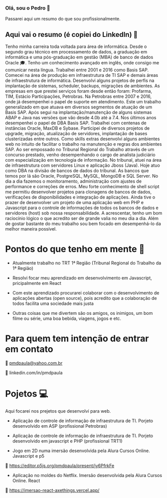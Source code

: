 ### Olá, sou o Pedro 👨
Passarei aqui um resumo do que sou profissionalmente.


## Aqui vai o resumo (é copiei do LinkedIn) 📃

Tenho minha carreira toda voltada para área de informática. Desde o segundo grau técnico em processamento de dados, a graduação em informática e uma pós-graduação em gestão (MBA) de banco de dados Oracle 🎓. Tenho um conhecimento avançado em inglês, onde consigo me comunicar nesta língua.
Trabalhei entre 2001 e 2016 como Basis SAP. Comecei na área de produção em infraestrutura de TI SAP e demais áreas de infraestrutura de informática. Desenvolvi alguns projetos de perfis na implantação de sistemas, scheduler, backups, migrações de ambientes. As empresas em que prestei serviços foram desde então foram: Profarma, TIM, Estácio Participações, Petrobras.
Na Petrobras entre 2007 e 2016, onde já desempenhei o papel de suporte em atendimento. Este um trabalho generalizado em que atuava em diversos segmentos de atuação de um Basis SAP.
Após segui na implantação/manutenção de alguns sistemas ABAP e Java nas versões que vão desde 4.0b até a 7.4. Nos últimos anos desempenhei o papel de DBA Basis SAP. Trabalhei com centenas de instâncias Oracle, MaxDB e Sybase. Participei de diversos projetos de upgrade, migração, atualização de servidores, implantação de bases clusterizadas entre outros. Como skills extras desenvolvi alguns ambientes web no intuito de facilitar o trabalho na manutenção e regras dos ambientes SAP.
Ao ser empossado no Tribunal Regional do Trabalho através de um concurso prestado, venho desempenhando o cargo de analista judiciário com especialização em tecnologia de informação.
No tribunal, atuei na área de infraestrutura com servidores Linux e aplicação Jboss (Java).
Hoje atuo como DBA na divisão de bancos de dados do tribunal. As bancos que temos por lá são Oracle, PostgreSQL, MySQL, MongoDB e SQL Server. No dia a dia fazemos o monitoramento, administração com ajustes de performance e correções de erros.
Meu forte conhecimento de shell script me permitiu desenvolver projetos para clonagens de bancos de dados, verificações de disponibilidades e integração de aplicações.
Ainda tive o prazer de desenvolver um projeto de uma aplicação web em PHP e Javascript para o controle de informações de todos os bancos de dados e servidores (host) sob nossa responsabilidade.
A acrescentar, tenho um bom raciocínio lógico o que acredito ser de grande valia no meu dia a dia. Além de gostar bastante do meu trabalho sou bem focado em desempenhá-lo da melhor maneira possível.


# Pontos do que tenho em mente 🤯

- Atualmente trabalho no TRT 1ª Região (Tribunal Regional do Trabalho da 1ª Região)

- Resolvi focar meu aprendizado em desenvolvimento em Javascript, pricipalmente em React

- Com este aprendizado procurarei colaborar com o desenvolvimento de aplicações abertas (open source), pois acredito que a colaboração de todos facilita uma sociedade mais justa

- Outras coisas que me divertem são os amigos, os inimigos, um bom filme ou série, uma boa bebida, viagens, jogos e etc.


# Para quem tem intenção de entrar em contato

📧 pmdpaula@yahoo.com.br

:link: linkedin.com/in/pmdpaula



# Pojetos 💻

Aqui focarei nos prejetos que desenvolvi para web.
- Aplicação de controle de informação de infraestrutura de TI. Porjeto desenvolvido em ASP (profissional Petrobras)

- Aplicação de controle de informação de infraestrutura de TI. Porjeto desenvolvido em javascript e PHP (profissional TRT1)

- Jogo em 2D numa imersão desenvolvida pela Alura Cursos Online. Javascript e p5

:link: https://editor.p5js.org/pmdpaula/present/jy6PfrkFe

- Aplicação no moldes do Netflix. Imersão desenvolvida pela Alura Cursos Online. React

:link: https://imersao-react-axethings.vercel.app/
